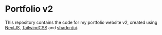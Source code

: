 # Portfolio v2

This repository contains the code for my portfolio website v2, created using [NextJS](https://nextjs.org/), [TailwindCSS](https://tailwindcss.com/) and [shadcn/ui](https://ui.shadcn.com/).
